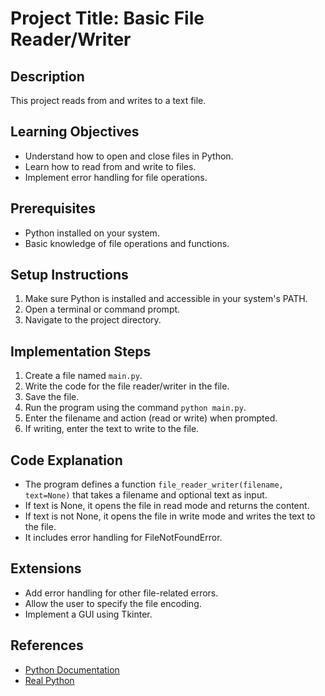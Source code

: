 # Project Title: Basic File Reader/Writer

## Description
This project reads from and writes to a text file.

## Learning Objectives
- Understand how to open and close files in Python.
- Learn how to read from and write to files.
- Implement error handling for file operations.

## Prerequisites
- Python installed on your system.
- Basic knowledge of file operations and functions.

## Setup Instructions
1.  Make sure Python is installed and accessible in your system's PATH.
2.  Open a terminal or command prompt.
3.  Navigate to the project directory.

## Implementation Steps
1.  Create a file named `main.py`.
2.  Write the code for the file reader/writer in the file.
3.  Save the file.
4.  Run the program using the command `python main.py`.
5.  Enter the filename and action (read or write) when prompted.
6.  If writing, enter the text to write to the file.

## Code Explanation
- The program defines a function `file_reader_writer(filename, text=None)` that takes a filename and optional text as input.
- If text is None, it opens the file in read mode and returns the content.
- If text is not None, it opens the file in write mode and writes the text to the file.
- It includes error handling for FileNotFoundError.

## Extensions
- Add error handling for other file-related errors.
- Allow the user to specify the file encoding.
- Implement a GUI using Tkinter.

## References
- [Python Documentation](https://docs.python.org/3/)
- [Real Python](https://realpython.com/)
